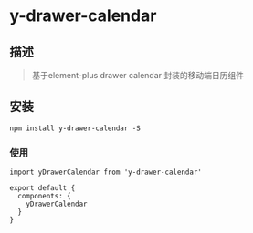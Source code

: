 # y-drawer-calendar

## 描述
> 基于element-plus drawer calendar 封装的移动端日历组件

## 安装
```
npm install y-drawer-calendar -S
```

### 使用
```
import yDrawerCalendar from 'y-drawer-calendar'

export default {
  components: {
    yDrawerCalendar
  }
}
```

